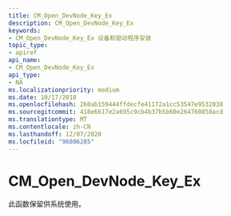 ```yaml
---
title: CM_Open_DevNode_Key_Ex
description: CM_Open_DevNode_Key_Ex
keywords:
- CM_Open_DevNode_Key_Ex 设备和驱动程序安装
topic_type:
- apiref
api_name:
- CM_Open_DevNode_Key_Ex
api_type:
- NA
ms.localizationpriority: medium
ms.date: 10/17/2018
ms.openlocfilehash: 260ab159444ffdecfe41172a1cc53547e9532038
ms.sourcegitcommit: 418e6617e2a695c9cb4b37b5b60e264760858acd
ms.translationtype: MT
ms.contentlocale: zh-CN
ms.lasthandoff: 12/07/2020
ms.locfileid: "96806285"
---
```

# <a name="cm_open_devnode_key_ex"></a>CM_Open_DevNode_Key_Ex

此函数保留供系统使用。
